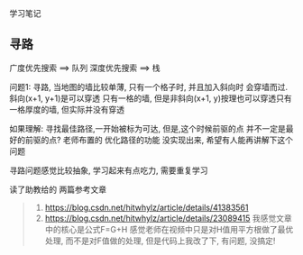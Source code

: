 学习笔记

## 寻路
广度优先搜索 ==> 队列
深度优先搜索 ==> 栈

问题1:
寻路, 当地图的墙比较单薄, 只有一个格子时, 并且加入斜向时 会穿墙而过.
斜向(x+1, y+1)是可以穿透 只有一格的墙,
但是非斜向(x+1, y)按理也可以穿透只有一格厚度的墙, 但实际并没有穿透

如果理解: 寻找最佳路径,一开始被标为可达, 但是,这个时候前驱的点 并不一定是最好的前驱的点?
老师布置的 优化路径的功能 没实现出来, 希望有人能再讲解下这个问题

寻路问题感觉比较抽象, 学习起来有点吃力, 需要重复学习 

读了助教给的 两篇参考文章
>1. https://blog.csdn.net/hitwhylz/article/details/41383561
>2. https://blog.csdn.net/hitwhylz/article/details/23089415
我感觉文章中的核心是公式F=G+H 感觉老师在视频中只是对H值用平方根做了最优处理, 而不是对F值做的处理, 但是代码上我改了下, 有问题, 没搞定!
